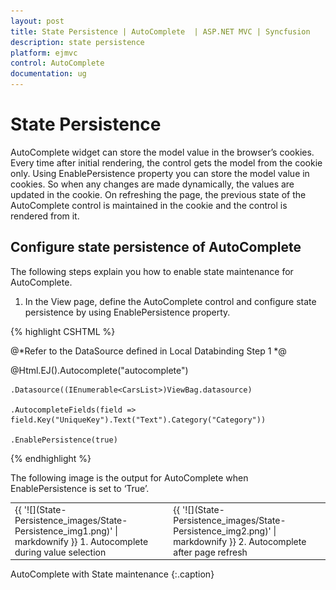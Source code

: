 ```yaml
---
layout: post
title: State Persistence | AutoComplete  | ASP.NET MVC | Syncfusion
description: state persistence
platform: ejmvc
control: AutoComplete
documentation: ug
---
```


# State Persistence

AutoComplete widget can store the model value in the browser’s cookies. Every time after initial rendering, the control gets the model from the cookie only. Using EnablePersistence property you can store the model value in cookies. So when any changes are made dynamically, the values are updated in the cookie. On refreshing the page, the previous state of the AutoComplete control is maintained in the cookie and the control is rendered from it.

## Configure state persistence of AutoComplete

The following steps explain you how to enable state maintenance for AutoComplete.



1. In the View page, define the AutoComplete control and configure state persistence by using EnablePersistence property.


{% highlight CSHTML %}

@*Refer to the DataSource defined in Local Databinding Step 1 *@

@Html.EJ().Autocomplete("autocomplete")

    .Datasource((IEnumerable<CarsList>)ViewBag.datasource)

    .AutocompleteFields(field => field.Key("UniqueKey").Text("Text").Category("Category"))

    .EnablePersistence(true)


{% endhighlight %}

The following image is the output for AutoComplete when EnablePersistence is set to ‘True’.

<table>
<tr>
<td>
{{ '![](State-Persistence_images/State-Persistence_img1.png)' | markdownify }}
1. Autocomplete during value selection<br></td><td>
{{ '![](State-Persistence_images/State-Persistence_img2.png)' | markdownify }}
2. Autocomplete after page refresh</td></tr>
</table>


AutoComplete with State maintenance
{:.caption}

